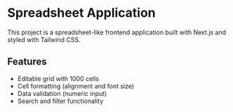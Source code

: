 # Spreadsheet Application

This project is a spreadsheet-like frontend application built with Next.js and styled with Tailwind CSS.

## Features
- Editable grid with 1000 cells
- Cell formatting (alignment and font size)
- Data validation (numeric input)
- Search and filter functionality

